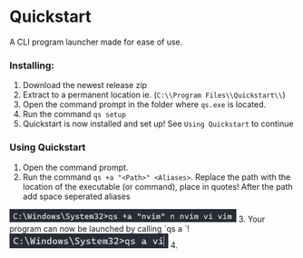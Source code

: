 # Quickstart
A CLI program launcher made for ease of use.

### Installing:
1. Download the newest release zip
2. Extract to a permanent location ie. (`C:\\Program Files\\Quickstart\\`)
3. Open the command prompt in the folder where `qs.exe` is located.
4. Run the command `qs setup`
5. Quickstart is now installed and set up! See `Using Quickstart` to continue

### Using Quickstart
1. Open the command prompt.
2. Run the command `qs +a "<Path>" <Aliases>`. Replace the path with the location of the executable (or command), place in quotes! After the path add space seperated aliases
<img src="GitPage/qs_+a.png" alt="+a" width="400"/>
3. Your program can now be launched by calling `qs a <Alias>`!
<img src="GitPage/qs_a.png" alt="a" width="280"/>
4. 